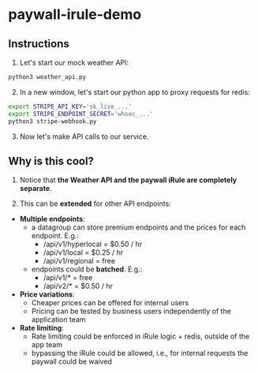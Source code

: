 # paywall-irule-demo

## Instructions

1. Let's start our mock weather API:
```bash
python3 weather_api.py
```

2. In a new window, let's start our python app to proxy requests for redis:
```bash
export STRIPE_API_KEY='sk_live_...'
export STRIPE_ENDPOINT_SECRET='whsec_...'
python3 stripe-webhook.py
```

3. Now let's make API calls to our service.

## Why is this cool?

1. Notice that **the Weather API and the paywall iRule are completely separate**.

2. This can be **extended** for other API endpoints:
- **Multiple endpoints**: 
  - a datagroup can store premium endpoints and the prices for each endpoint. E.g.:
    - /api/v1/hyperlocal = $0.50 / hr
    - /api/v1/local = $0.25 / hr
    - /api/v1/regional = free
  - endpoints could be **batched**. E.g.: 
    - /api/v1/* = free
    - /api/v2/* = $0.50 / hr
- **Price variations**:
  - Cheaper prices can be offered for internal users
  - Pricing can be tested by business users independently of the application team
- **Rate limiting**:
  - Rate limiting could be enforced in iRule logic + redis, outside of the app team
  - bypassing the iRule could be allowed, i.e., for internal requests the paywall could be waived
